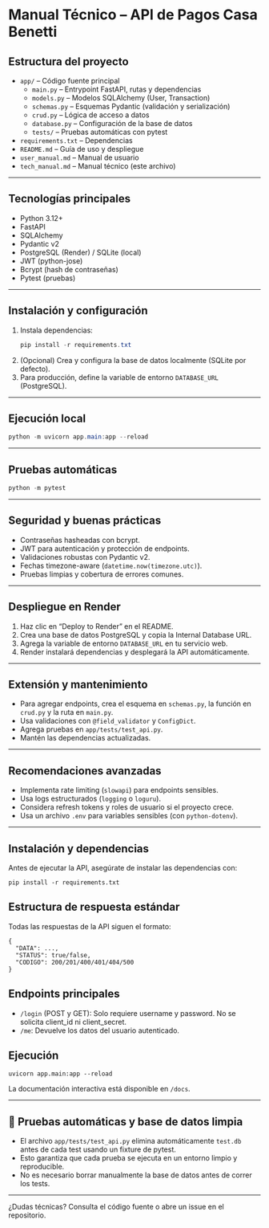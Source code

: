# Manual Técnico – API de Pagos Casa Benetti

## Estructura del proyecto

- `app/` – Código fuente principal
  - `main.py` – Entrypoint FastAPI, rutas y dependencias
  - `models.py` – Modelos SQLAlchemy (User, Transaction)
  - `schemas.py` – Esquemas Pydantic (validación y serialización)
  - `crud.py` – Lógica de acceso a datos
  - `database.py` – Configuración de la base de datos
  - `tests/` – Pruebas automáticas con pytest
- `requirements.txt` – Dependencias
- `README.md` – Guía de uso y despliegue
- `user_manual.md` – Manual de usuario
- `tech_manual.md` – Manual técnico (este archivo)

---

## Tecnologías principales
- Python 3.12+
- FastAPI
- SQLAlchemy
- Pydantic v2
- PostgreSQL (Render) / SQLite (local)
- JWT (python-jose)
- Bcrypt (hash de contraseñas)
- Pytest (pruebas)

---

## Instalación y configuración

1. Instala dependencias:
   ```powershell
   pip install -r requirements.txt
   ```
2. (Opcional) Crea y configura la base de datos localmente (SQLite por defecto).
3. Para producción, define la variable de entorno `DATABASE_URL` (PostgreSQL).

---

## Ejecución local
```powershell
python -m uvicorn app.main:app --reload
```

---

## Pruebas automáticas
```powershell
python -m pytest
```

---

## Seguridad y buenas prácticas
- Contraseñas hasheadas con bcrypt.
- JWT para autenticación y protección de endpoints.
- Validaciones robustas con Pydantic v2.
- Fechas timezone-aware (`datetime.now(timezone.utc)`).
- Pruebas limpias y cobertura de errores comunes.

---

## Despliegue en Render
1. Haz clic en “Deploy to Render” en el README.
2. Crea una base de datos PostgreSQL y copia la Internal Database URL.
3. Agrega la variable de entorno `DATABASE_URL` en tu servicio web.
4. Render instalará dependencias y desplegará la API automáticamente.

---

## Extensión y mantenimiento
- Para agregar endpoints, crea el esquema en `schemas.py`, la función en `crud.py` y la ruta en `main.py`.
- Usa validaciones con `@field_validator` y `ConfigDict`.
- Agrega pruebas en `app/tests/test_api.py`.
- Mantén las dependencias actualizadas.

---

## Recomendaciones avanzadas
- Implementa rate limiting (`slowapi`) para endpoints sensibles.
- Usa logs estructurados (`logging` o `loguru`).
- Considera refresh tokens y roles de usuario si el proyecto crece.
- Usa un archivo `.env` para variables sensibles (con `python-dotenv`).

---

## Instalación y dependencias

Antes de ejecutar la API, asegúrate de instalar las dependencias con:

```
pip install -r requirements.txt
```

## Estructura de respuesta estándar

Todas las respuestas de la API siguen el formato:

```
{
  "DATA": ...,
  "STATUS": true/false,
  "CODIGO": 200/201/400/401/404/500
}
```

## Endpoints principales

- `/login` (POST y GET): Solo requiere username y password. No se solicita client_id ni client_secret.
- `/me`: Devuelve los datos del usuario autenticado.

## Ejecución

```
uvicorn app.main:app --reload
```

La documentación interactiva está disponible en `/docs`.

---

## 🧪 Pruebas automáticas y base de datos limpia

- El archivo `app/tests/test_api.py` elimina automáticamente `test.db` antes de cada test usando un fixture de pytest.
- Esto garantiza que cada prueba se ejecuta en un entorno limpio y reproducible.
- No es necesario borrar manualmente la base de datos antes de correr los tests.

---

¿Dudas técnicas? Consulta el código fuente o abre un issue en el repositorio.
